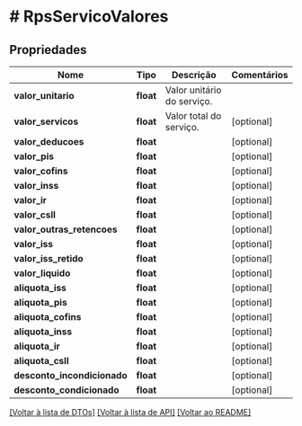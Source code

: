# # RpsServicoValores

## Propriedades

Nome | Tipo | Descrição | Comentários
------------ | ------------- | ------------- | -------------
**valor_unitario** | **float** | Valor unitário do serviço. |
**valor_servicos** | **float** | Valor total do serviço. | [optional]
**valor_deducoes** | **float** |  | [optional]
**valor_pis** | **float** |  | [optional]
**valor_cofins** | **float** |  | [optional]
**valor_inss** | **float** |  | [optional]
**valor_ir** | **float** |  | [optional]
**valor_csll** | **float** |  | [optional]
**valor_outras_retencoes** | **float** |  | [optional]
**valor_iss** | **float** |  | [optional]
**valor_iss_retido** | **float** |  | [optional]
**valor_liquido** | **float** |  | [optional]
**aliquota_iss** | **float** |  | [optional]
**aliquota_pis** | **float** |  | [optional]
**aliquota_cofins** | **float** |  | [optional]
**aliquota_inss** | **float** |  | [optional]
**aliquota_ir** | **float** |  | [optional]
**aliquota_csll** | **float** |  | [optional]
**desconto_incondicionado** | **float** |  | [optional]
**desconto_condicionado** | **float** |  | [optional]

[[Voltar à lista de DTOs]](../../README.md#models) [[Voltar à lista de API]](../../README.md#endpoints) [[Voltar ao README]](../../README.md)
